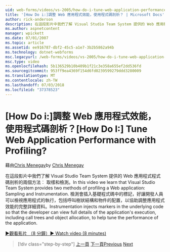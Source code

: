 ```yaml
---
uid: web-forms/videos/vs-2005/how-do-i-tune-web-application-performance-with-profiling
title: '[How Do i:]調整 Web 應用程式效能，使用程式碼剖析？ | Microsoft Docs'
author: rick-anderson
description: 在這段影片中我們了解 Visual Studio Team System 提供的 Web 應用程式程式碼剖析的兩個方法︰ 取樣和檢測。 檢測 inje...
ms.author: aspnetcontent
manager: wpickett
ms.date: 07/01/2007
ms.topic: article
ms.assetid: ee916787-dbf2-45c5-a1e7-3b2b5862a94b
ms.technology: dotnet-webforms
msc.legacyurl: /web-forms/videos/vs-2005/how-do-i-tune-web-application-performance-with-profiling
msc.type: video
ms.openlocfilehash: 5b136529b10b409b1f21c3e358a655ef2dd536fd
ms.sourcegitcommit: 953ff9ea4369f154d6fd0239599279ddd3280009
ms.translationtype: MT
ms.contentlocale: zh-TW
ms.lasthandoff: 07/03/2018
ms.locfileid: "37378523"
---
```

<a name="how-do-i-tune-web-application-performance-with-profiling"></a><span data-ttu-id="a1d27-105">[How Do i:]調整 Web 應用程式效能，使用程式碼剖析？</span><span class="sxs-lookup"><span data-stu-id="a1d27-105">[How Do I:] Tune Web Application Performance with Profiling?</span></span>
====================
<span data-ttu-id="a1d27-106">藉由[Chris Menegay](https://twitter.com/CMenegay)</span><span class="sxs-lookup"><span data-stu-id="a1d27-106">by [Chris Menegay](https://twitter.com/CMenegay)</span></span>

<span data-ttu-id="a1d27-107">在這段影片中我們了解 Visual Studio Team System 提供的 Web 應用程式程式碼剖析的兩個方法︰ 取樣和檢測。</span><span class="sxs-lookup"><span data-stu-id="a1d27-107">In this video we learn that Visual Studio Team System provides two methods of profiling a Web application: Sampling and Instrumentation.</span></span> <span data-ttu-id="a1d27-108">檢測會插入基礎程式碼中的標記，好讓開發人員可以檢視應用程式的執行，包括呼叫樹狀結構和物件的配置，以協助調整應用程式效能的完整詳細資料。</span><span class="sxs-lookup"><span data-stu-id="a1d27-108">Instrumentation injects markers in the underlying code so that the developer can view full details of the application's execution, including call trees and object allocation, to help tune the performance of the application.</span></span>

[<span data-ttu-id="a1d27-109">&#9654;觀看影片 （8 分鐘）</span><span class="sxs-lookup"><span data-stu-id="a1d27-109">&#9654; Watch video (8 minutes)</span></span>](https://channel9.msdn.com/Blogs/ASP-NET-Site-Videos/how-do-i-tune-web-application-performance-with-profiling)

> [!div class="step-by-step"]
> <span data-ttu-id="a1d27-110">[上一頁](how-do-i-load-test-a-web-application.md)
> [下一頁](how-do-i-set-up-distributed-load-testing-for-high-volume-tests.md)</span><span class="sxs-lookup"><span data-stu-id="a1d27-110">[Previous](how-do-i-load-test-a-web-application.md)
[Next](how-do-i-set-up-distributed-load-testing-for-high-volume-tests.md)</span></span>
